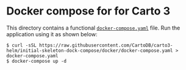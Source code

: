 # Docker compose for for Carto 3

This directory contains a functional [`docker-compose.yaml`](https://github.com/CartoDB/carto3-helm/blob/initial-skeleton-dock-compose/docker/docker-compose.yaml) file. Run the application using it as shown below:

```console
$ curl -sSL https://raw.githubusercontent.com/CartoDB/carto3-helm/initial-skeleton-dock-compose/docker/docker-compose.yaml > docker-compose.yaml
$ docker-compose up -d
```